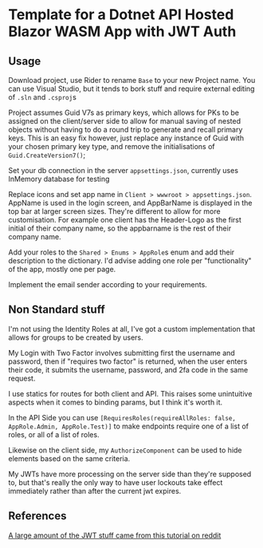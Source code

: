 # Template for a Dotnet API Hosted Blazor WASM App with JWT Auth

## Usage

Download project, use Rider to rename `Base` to your new Project name. You can use Visual Studio, but it tends to bork stuff and require external editing of `.sln` and `.csproj`s

Project assumes Guid V7s as primary keys, which allows for PKs to be assigned on the client/server side to allow for manual saving of nested objects without having to do a round trip to generate and recall primary keys. This is an easy fix however, just replace any instance of Guid with your chosen primary key type, and remove the initialisations of `Guid.CreateVersion7()`;

Set your db connection in the server `appsettings.json`, currently uses InMemory database for testing

Replace icons and set app name in `Client > wwwroot > appsettings.json`. AppName is used in the login screen, and AppBarName is displayed in the top bar at larger screen sizes. They're different to allow for more customisation. For example one client has the Header-Logo as the first initial of their company name, so the appbarname is the rest of their company name.

Add your roles to the `Shared > Enums > AppRole`s enum and add their description to the dictionary. I'd advise adding one role per "functionality" of the app, mostly one per page.

Implement the email sender according to your requirements.

## Non Standard stuff

I'm not using the Identity Roles at all, I've got a custom implementation that allows for groups to be created by users.

My Login with Two Factor involves submitting first the username and password, then if "requires two factor" is returned, when the user enters their code, it submits the username, password, and 2fa code in the same request.

I use statics for routes for both client and API. This raises some unintuitive aspects when it comes to binding params, but I think it's worth it.

In the API Side you can use `[RequiresRoles(requireAllRoles: false, AppRole.Admin, AppRole.Test)]` to make endpoints require one of a list of roles, or all of a list of roles.

Likewise on the client side, my `AuthorizeComponent` can be used to hide elements based on the same criteria.

My JWTs have more processing on the server side than they're supposed to, but that's really the only way to have user lockouts take effect immediately rather than after the current jwt expires.



## References

[A large amount of the JWT stuff came from this tutorial on reddit](https://www.reddit.com/r/csharp/comments/u6n8nz/the_bullshitless_aspnet_blazor_wasm_jwt/)

